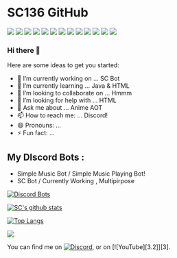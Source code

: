 # SC136 GitHub

![](https://img.shields.io/badge/OS-Windows-informational?style=flat&logo=Windows&logoColor=white&color=00aaff)
![](https://img.shields.io/badge/CodeEditor-VisualStudioCode-informational?style=flat&logo=visual-studio-code&logoColor=white&color=2bbc8a)
![](https://img.shields.io/badge/Laptop-HP-informational?style=flat&logo=hp&logoColor=white&color=2bbc8a)
![](https://img.shields.io/badge/Mobile-Samsung-informational?style=flat&logo=samsungjavascript&logoColor=white&color=2bbc8a)
![](https://img.shields.io/badge/Code-Golang-informational?style=flat&logo=&logoColor=white&color=2bbc8a)
![](https://img.shields.io/badge/Code-Make-informational?style=flat&logo=cmake&logoColor=white&color=2bbc8a)
![](https://img.shields.io/badge/Code-Vue-informational?style=flat&logo=vue.js&logoColor=white&color=2bbc8a)
![](https://img.shields.io/badge/Shell-Bash-informational?style=flat&logo=gnu-bash&logoColor=white&color=2bbc8a)
![](https://img.shields.io/badge/Tools-PostgreSQL-informational?style=flat&logo=postgresql&logoColor=white&color=2bbc8a)
![](https://img.shields.io/badge/Tools-Docker-informational?style=flat&logo=docker&logoColor=white&color=2bbc8a)
![](https://img.shields.io/badge/Tools-Kubernetes-informational?style=flat&logo=kubernetes&logoColor=white&color=2bbc8a)
![](https://img.shields.io/badge/Tools-Red_Hat_OpenShift-informational?style=flat&logo=red-hat-open-shift&logoColor=white&color=2bbc8a)
![](https://img.shields.io/badge/Cloud-Digital_Ocean-informational?style=flat&logo=digitalocean&logoColor=white&color=2bbc8a)

### Hi there 👋

Here are some ideas to get you started:

- 🔭 I’m currently working on ... SC Bot
- 🌱 I’m currently learning ... Java & HTML
- 👯 I’m looking to collaborate on ... Hmmm
- 🤔 I’m looking for help with ... HTML
- 💬 Ask me about ... Anime AOT
- 📫 How to reach me: ... Discord!
- 😄 Pronouns: ...
- ⚡ Fun fact: ...

## My DIscord Bots :
- Simple Music Bot / Simple Music Playing Bot!
- SC Bot / Currently Working , Multipirpose

[![Discord Bots](https://top.gg/api/widget/780838708664467456.svg)](https://top.gg/bot/780838708664467456)

[![SC's github stats](https://github-readme-stats.vercel.app/api?username=SC136&show_icons=true&bg_color=30,e96443,904e95&title_color=fff&text_color=fff)](https://github.com/SC136)

[![Top Langs](https://github-readme-stats.vercel.app/api/top-langs/?username=SC136)](https://github.com/anuraghazra/github-readme-stats)

![](https://img.shields.io/badge/OS-Windows-informational?style=flat&logo=<LOGO_NAME>&logoColor=white&color=2bbc8a)

<!-- Actual text -->

You can find me on [![Discord][1.2]][1], or on [![YouTube][3.2]][3].

<!-- Icons -->

[1.2]: Discord (twitter icon without padding)
[2.2]: YouTube (LinkedIn icon without padding)

<!-- Links to your social media accounts -->

[1]: https://discord.gg/UVWjuAh
[2]: https://www.linkedin.com/in/heinz-martin/
